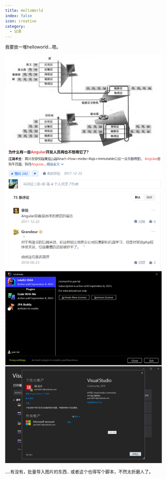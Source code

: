 ```yaml
---
title: HelloWorld
index: false
icon: creative
category:
  - 记录
---
```


我要放一堆helloworld...嗯。


![1](./screenshots/QQ%E6%88%AA%E5%9B%BE20220906073236.png)
![2](./screenshots/QQ%E6%88%AA%E5%9B%BE20220908100005.png)
![3](./screenshots/QQ%E6%88%AA%E5%9B%BE20220909183128.png)
![4](./screenshots/QQ%E6%88%AA%E5%9B%BE20220911212807.png)

....有没有，批量导入图片的东西..
或者这个也得写个脚本，不然太折磨人了。
